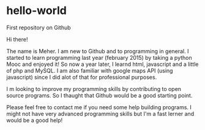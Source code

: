 # hello-world
First repository on Github

Hi there!

The name is Meher. I am new to Github and to programming in general. I started to learn programming last year (february 2015) by taking a python Mooc and enjoyed it! So now a year later, I learnd html, javascript and a little of php and MySQL. I am also familiar with google maps API (using javascript) since I did alot of that for professional purposes.

I m looking to improve my programming skills by contributing to open source programs. So I thaught that Github would be a good starting point.

Please feel free to contact me if you need some help building programs. I might not have very advanced programming skills but I'm a fast lerner and would be a good help!

